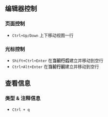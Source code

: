 ## 编辑器控制

### 页面控制

- `Ctrl+Up/Down` 上下移动视图一行

### 光标控制

- `Shift+Ctrl+Enter` 在**当前行后**建立并移动到空行
- `Ctrl+Alt+Enter` 在**当前行前**建立并移动到空行

## 查看信息

### 类型 & 注释信息

- `Ctrl + q`

